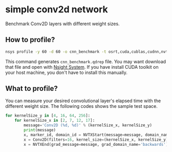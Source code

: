 # simple conv2d network

Benchmark Conv2D layers with different weight sizes.

## How to profile?

```bash
nsys profile -y 60 -d 60 -o cnn_benchmark -t osrt,cuda,cublas,cudnn,nvtx python mnist_cnn.py
```

This command generates `cnn_benchmark.qdrep` file. You may want download that file and open with [Nsight System](https://developer.nvidia.com/nsight-systems). If you have install CUDA toolkit on your host machine, you don't have to install this manually.

## What to profile?

You can measure your desired convolutional layer's elapsed time with the different weight size. The following codes shows the sample test space.

```python
for kernelSize_y in [4, 16, 64, 256]:
    for kernelSize_x in [2, 7, 12, 17]:
        message='Conv2D (%d, %d)' % (kernelSize_x, kernelSize_y)
        print(message)
        x, marker_id, domain_id = NVTXStart(message=message, domain_name='forward', trainable=True)(x)
        x = Conv2D(filters=16, kernel_size=(kernelSize_x, kernelSize_y), activation='relu', padding='same')(x)
        x = NVTXEnd(grad_message=message, grad_domain_name='backwards')([x, marker_id, domain_id])
```

